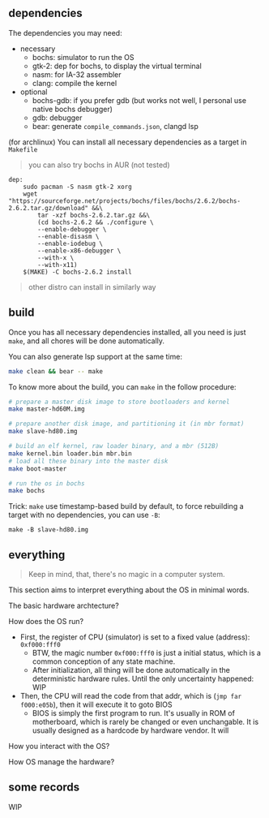 ## dependencies

The dependencies you may need:
- necessary
    - bochs: simulator to run the OS
    - gtk-2: dep for bochs, to display the virtual terminal
    - nasm: for IA-32 assembler
    - clang: compile the kernel
- optional
    - bochs-gdb: if you prefer gdb (but works not well, I personal use native bochs debugger)
    - gdb: debugger
    - bear: generate `compile_commands.json`, clangd lsp

(for archlinux) You can install all necessary dependencies as a target in `Makefile`
> you can also try bochs in AUR (not tested)
```make
dep:
	sudo pacman -S nasm gtk-2 xorg
	wget "https://sourceforge.net/projects/bochs/files/bochs/2.6.2/bochs-2.6.2.tar.gz/download" &&\
		tar -xzf bochs-2.6.2.tar.gz &&\
		(cd bochs-2.6.2 && ./configure \
		--enable-debugger \
		--enable-disasm \
		--enable-iodebug \
		--enable-x86-debugger \
		--with-x \
		--with-x11)
	$(MAKE) -C bochs-2.6.2 install
```

> other distro can install in similarly way

## build

Once you has all necessary dependencies installed, all you need is just `make`, and all chores will be done automatically.

You can also generate lsp support at the same time:
```bash
make clean && bear -- make
```

To know more about the build, you can `make` in the follow procedure:
```bash
# prepare a master disk image to store bootloaders and kernel
make master-hd60M.img

# prepare another disk image, and partitioning it (in mbr format)
make slave-hd80.img

# build an elf kernel, raw loader binary, and a mbr (512B)
make kernel.bin loader.bin mbr.bin
# load all these binary into the master disk
make boot-master

# run the os in bochs
make bochs
```

Trick: `make` use timestamp-based build by default, to force rebuilding a target with no dependencies, you can use `-B`:
```
make -B slave-hd80.img
```

## everything

> Keep in mind, that, there's no magic in a computer system.

This section aims to interpret everything about the OS in minimal words.

The basic hardware archtecture?

How does the OS run?
- First, the register of CPU (simulator) is set to a fixed value (address): `0xf000:fff0`
    - BTW, the magic number `0xf000:fff0` is just a initial status, which is a common conception of any state machine.
    - After initialization, all thing will be done automatically in the deterministic hardware rules. Until the only uncertainty happened: WIP
- Then, the CPU will read the code from that addr, which is (`jmp far f000:e05b`), then it will execute it to goto BIOS
    - BIOS is simply the first program to run. It's usually in ROM of motherboard, which is rarely be changed or even unchangable. It is usually designed as a hardcode by hardware vendor. It will 

How you interact with the OS?

How OS manage the hardware?

## some records

WIP

